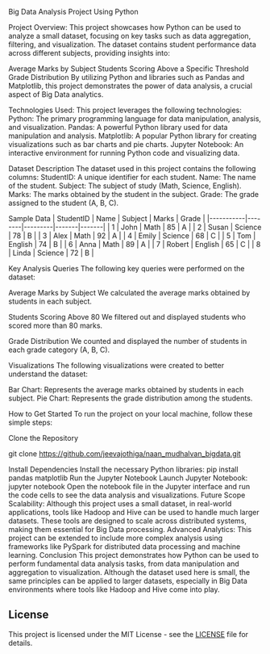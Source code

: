 Big Data Analysis Project Using Python

Project Overview:
This project showcases how Python can be used to analyze a small dataset, focusing on key tasks such as data aggregation, filtering, and visualization. The dataset contains student performance data across different subjects, providing insights into:

Average Marks by Subject
Students Scoring Above a Specific Threshold
Grade Distribution
By utilizing Python and libraries such as Pandas and Matplotlib, this project demonstrates the power of data analysis, a crucial aspect of Big Data analytics.

Technologies Used:
This project leverages the following technologies:
Python: The primary programming language for data manipulation, analysis, and visualization.
Pandas: A powerful Python library used for data manipulation and analysis.
Matplotlib: A popular Python library for creating visualizations such as bar charts and pie charts.
Jupyter Notebook: An interactive environment for running Python code and visualizing data.

Dataset Description
The dataset used in this project contains the following columns:
StudentID: A unique identifier for each student.
Name: The name of the student.
Subject: The subject of study (Math, Science, English).
Marks: The marks obtained by the student in the subject.
Grade: The grade assigned to the student (A, B, C).

Sample Data
| StudentID | Name   | Subject | Marks | Grade |
|-----------|--------|---------|-------|-------|
| 1         | John   | Math    | 85    | A     |
| 2         | Susan  | Science | 78    | B     |
| 3         | Alex   | Math    | 92    | A     |
| 4         | Emily  | Science | 68    | C     |
| 5         | Tom    | English | 74    | B     |
| 6         | Anna   | Math    | 89    | A     |
| 7         | Robert | English | 65    | C     |
| 8         | Linda  | Science | 72    | B     |


Key Analysis Queries
The following key queries were performed on the dataset:

Average Marks by Subject
We calculated the average marks obtained by students in each subject.

Students Scoring Above 80
We filtered out and displayed students who scored more than 80 marks.

Grade Distribution
We counted and displayed the number of students in each grade category (A, B, C).

Visualizations
The following visualizations were created to better understand the dataset:

Bar Chart: Represents the average marks obtained by students in each subject.
Pie Chart: Represents the grade distribution among the students.

How to Get Started
To run the project on your local machine, follow these simple steps:

Clone the Repository

git clone https://github.com/jeevajothiga/naan_mudhalvan_bigdata.git

Install Dependencies
Install the necessary Python libraries:
pip install pandas matplotlib
Run the Jupyter Notebook
Launch Jupyter Notebook:
jupyter notebook
Open the notebook file in the Jupyter interface and run the code cells to see the data analysis and visualizations.
Future Scope
Scalability: Although this project uses a small dataset, in real-world applications, tools like Hadoop and Hive can be used to handle much larger datasets. These tools are designed to scale across distributed systems, making them essential for Big Data processing.
Advanced Analytics: This project can be extended to include more complex analysis using frameworks like PySpark for distributed data processing and machine learning.
Conclusion
This project demonstrates how Python can be used to perform fundamental data analysis tasks, from data manipulation and aggregation to visualization. Although the dataset used here is small, the same principles can be applied to larger datasets, especially in Big Data environments where tools like Hadoop and Hive come into play.
## License
This project is licensed under the MIT License - see the [LICENSE](./LICENSE) file for details.
